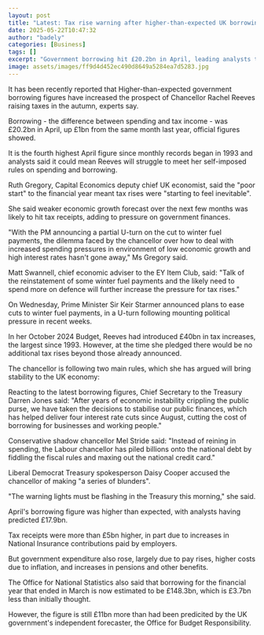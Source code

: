```yaml
---
layout: post
title: "Latest: Tax rise warning after higher-than-expected UK borrowing"
date: 2025-05-22T10:47:32
author: "badely"
categories: [Business]
tags: []
excerpt: "Government borrowing hit £20.2bn in April, leading analysts to say the prospect of tax rises later this year is increasing."
image: assets/images/ff9d4d452ec490d8649a5284ea7d5283.jpg
---
```


It has been recently reported that Higher-than-expected government borrowing figures have increased the prospect of Chancellor Rachel Reeves raising taxes in the autumn, experts say.

Borrowing - the difference between spending and tax income - was £20.2bn in April, up £1bn from the same month last year,  official figures showed.

It is the fourth highest April figure since monthly records began in 1993 and analysts said it could mean Reeves will struggle to meet her self-imposed rules on spending and borrowing.

Ruth Gregory, Capital Economics deputy chief UK economist, said the "poor start" to the financial year meant tax rises were "starting to feel inevitable".

She said weaker economic growth forecast over the next few months was likely to hit tax receipts, adding to pressure on government finances.

"With the PM announcing a partial U-turn on the cut to winter fuel payments, the dilemma faced by the chancellor over how to deal with increased spending pressures in environment of low economic growth and high interest rates hasn't gone away," Ms Gregory said.

Matt Swannell, chief economic adviser to the EY Item Club, said: "Talk of the reinstatement of some winter fuel payments and the likely need to spend more on defence will further increase the pressure for tax rises."

On Wednesday, Prime Minister Sir Keir Starmer announced plans to ease cuts to winter fuel payments, in a U-turn following mounting political pressure in recent weeks.

In her October 2024 Budget, Reeves had introduced £40bn in tax increases, the largest since 1993. However, at the time she pledged there would be no additional tax rises beyond those already announced.

The chancellor is following two main rules, which she has argued will bring stability to the UK economy:

Reacting to the latest borrowing figures, Chief Secretary to the Treasury Darren Jones said: "After years of economic instability crippling the public purse, we have taken the decisions to stabilise our public finances, which has helped deliver four interest rate cuts since August, cutting the cost of borrowing for businesses and working people."

Conservative shadow chancellor Mel Stride said: "Instead of reining in spending, the Labour chancellor has piled billions onto the national debt by fiddling the fiscal rules and maxing out the national credit card."

Liberal Democrat Treasury spokesperson Daisy Cooper accused the chancellor of making "a series of blunders".

"The warning lights must be flashing in the Treasury this morning," she said.

April's borrowing figure was higher than expected, with analysts having predicted  £17.9bn.

Tax receipts were more than £5bn higher, in part due to increases in National Insurance contributions paid by employers.

But government expenditure also rose, largely due to pay rises, higher costs due to inflation, and increases in pensions and other benefits.

The Office for National Statistics also said that borrowing for the financial year that ended in March is now estimated to be £148.3bn, which is £3.7bn less than initially thought.

However, the figure is still £11bn more than had been predicited by the UK government's independent forecaster, the Office for Budget Responsibility.

